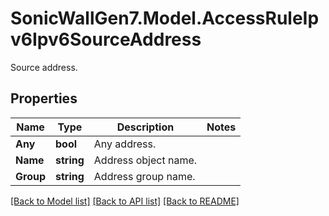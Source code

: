 # SonicWallGen7.Model.AccessRuleIpv6Ipv6SourceAddress
Source address.

## Properties

Name | Type | Description | Notes
------------ | ------------- | ------------- | -------------
**Any** | **bool** | Any address. | 
**Name** | **string** | Address object name. | 
**Group** | **string** | Address group name. | 

[[Back to Model list]](../README.md#documentation-for-models) [[Back to API list]](../README.md#documentation-for-api-endpoints) [[Back to README]](../README.md)

